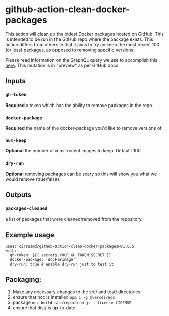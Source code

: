 # github-action-clean-docker-packages

This action will clean up the oldest Docker packages hosted on GitHub.  This is intended to be run in the GitHub repo 
where the package exists. This action differs from others in that it aims to try an keep the most recent 100 (or less)
packages, as opposed to removing specific versions. 

Please read information on the GraphQL query we use to accomplish this 
[here](https://docs.github.com/en/free-pro-team@latest/graphql/reference/mutations#deletepackageversion). This 
mutation is in "preview" as per GitHub docs. 

## Inputs

### `gh-token`

**Required** a token which has the ability to remove packages in the repo.

### `docker-package`

**Required** the name of the docker-package you'd like to remove versions of.

### `num-keep`

**Optional** the number of most recent images to keep. Default: 100 

### `dry-run`

**Optional** removing packages can be scary so this will show you what we would remove (true/false). 

## Outputs

### `packages-cleaned`

a list of packages that were cleaned/removed from the repository

## Example usage

```
uses: cirrusmd/github-action-clean-docker-packages@v1.0.5
with:
  gh-token: ${{ secrets.YOUR_GH_TOKEN_SECRET }}
  docker-package: 'dockerImage'
  dry-run: true # enable dry-run just to test it 
```
  
## Packaging: 

1. Make any necessary changes to the src/ and test/ directories.
2. ensure that ncc is installed ```npm i -g @vercel/ncc```
3. package ```ncc build src/repoclean.js --license LICENSE```
4. ensure that dist/ is up-to-date